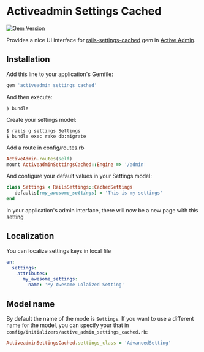 # Activeadmin Settings Cached

[![Gem Version](https://badge.fury.io/rb/activeadmin_settings_cached.svg)](http://badge.fury.io/rb/activeadmin_settings_cached)

Provides a nice UI interface for [rails-settings-cached](https://github.com/huacnlee/rails-settings-cached) gem in [Active Admin](http://activeadmin.info/).

## Installation

Add this line to your application's Gemfile:

```ruby
gem 'activeadmin_settings_cached'
```

And then execute:

    $ bundle

Create your settings model:

    $ rails g settings Settings
    $ bundle exec rake db:migrate

Add a route in config/routes.rb

``` ruby
ActiveAdmin.routes(self)
mount ActiveadminSettingsCached::Engine => '/admin' 
```

And configure your default values in your Settings model:

``` ruby
class Settings < RailsSettings::CachedSettings
   defaults[:my_awesome_settings] = 'This is my settings'
end
```

In your application's admin interface, there will now be a new page with this setting

## Localization
You can localize settings keys in local file

``` yml
en:
  settings:
    attributes:
      my_awesome_settings:
        name: 'My Awesome Lolaized Setting'
```
## Model name

By default the name of the mode is `Settings`. If you want to use a different name for the model, you can specify your that in `config/initializers/active_admin_settings_cached.rb`:

``` ruby
ActiveadminSettingsCached.settings_class = 'AdvancedSetting'
```
